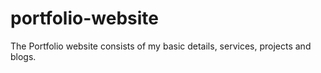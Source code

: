 # portfolio-website
The Portfolio website consists of my basic details, services, projects and blogs.
